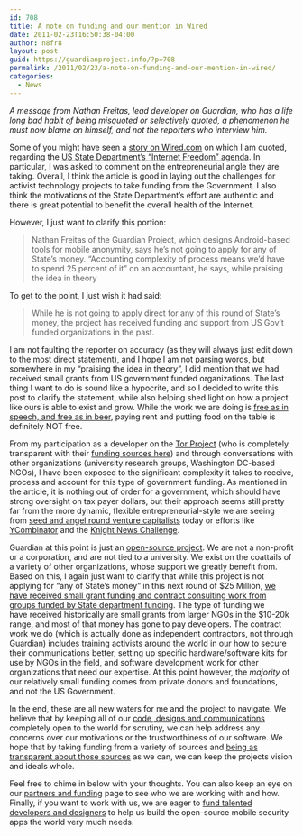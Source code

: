 ```yaml
---
id: 708
title: A note on funding and our mention in Wired
date: 2011-02-23T16:50:38-04:00
author: n8fr8
layout: post
guid: https://guardianproject.info/?p=708
permalink: /2011/02/23/a-note-on-funding-and-our-mention-in-wired/
categories:
  - News
---
```

_A message from Nathan Freitas, lead developer on Guardian, who has a life long bad habit of being misquoted or selectively quoted, a phenomenon he must now blame on himself, and not the reporters who interview him._

Some of you might have seen a [story on Wired.com](http://www.wired.com/dangerroom/2011/02/mobile-tech-activists-wary-of-state-department-cash/) on which I am quoted, regarding the [US State Department’s “Internet Freedom” agenda](http://www.state.gov/e/eeb/cip/netfreedom/index.htm). In particular, I was asked to comment on the entrepreneurial angle they are taking. Overall, I think the article is good in laying out the challenges for activist technology projects to take funding from the Government. I also think the motivations of the State Department’s effort are authentic and there is great potential to benefit the overall health of the Internet.

However, I just want to clarify this portion:

> Nathan Freitas of the Guardian Project, which designs Android-based tools for mobile anonymity, says he’s not going to apply for any of State’s money. “Accounting complexity of process means we’d have to spend 25 percent of it” on an accountant, he says, while praising the idea in theory

To get to the point, I just wish it had said:

> While he is not going to apply direct for any of this round of State’s money, the project has received funding and support from US Gov’t funded organizations in the past.

I am not faulting the reporter on accuracy (as they will always just edit down to the most direct statement), and I hope I am not parsing words, but somewhere in my “praising the idea in theory”, I did mention that we had received small grants from US government funded organizations. The last thing I want to do is sound like a hypocrite, and so I decided to write this post to clarify the statement, while also helping shed light on how a project like ours is able to exist and grow. While the work we are doing is [free as in speech, and free as in beer](http://en.wikipedia.org/wiki/Gratis_versus_Libre), paying rent and putting food on the table is definitely NOT free.

From my participation as a developer on the [Tor Project](https://torproject.org) (who is completely transparent with their [funding sources here](https://www.torproject.org/about/sponsors.html.en)) and through conversations with other organizations (university research groups, Washington DC-based NGOs), I have been exposed to the significant complexity it takes to receive, process and account for this type of government funding. As mentioned in the article, it is nothing out of order for a government, which should have strong oversight on tax payer dollars, but their approach seems still pretty far from the more dynamic, flexible entrepreneurial-style we are seeing from [seed and angel round venture capitalists](http://www.firstround.com/) today or efforts like [YCombinator](http://ycombinator.com/) and the [Knight News Challenge](http://www.newschallenge.org/).

Guardian at this point is just an [open-source project](http://github.com/guardianproject). We are not a non-profit or a corporation, and are not tied to a university. We exist on the coattails of a variety of other organizations, whose support we greatly benefit from. Based on this, I again just want to clarify that while this project is not applying for “any of State’s money” in this next round of $25 Million, <span style="text-decoration: underline;">we have received small grant funding and contract consulting work from groups funded by State department funding</span>. The type of funding we have received historically are small grants from larger NGOs in the $10-20k range, and most of that money has gone to pay developers. The contract work we do (which is actually done as independent contractors, not through Guardian) includes training activists around the world in our how to secure their communications better, setting up specific hardware/software kits for use by NGOs in the field, and software development work for other organizations that need our expertise. At this point however, the _majority_ of our relatively small funding comes from private donors and foundations, and not the US Government.

In the end, these are all new waters for me and the project to navigate. We believe that by keeping all of our [code, designs and communications](https://guardianproject.info/code/) completely open to the world for scrutiny, we can help address any concerns over our motivations or the trustworthiness of our software. We hope that by taking funding from a variety of sources and [being as transparent about those sources](/about/partners) as we can, we can keep the projects vision and ideals whole.

Feel free to chime in below with your thoughts. You can also keep an eye on our [partners and funding](https://guardianproject.info/about/partners/) page to see who we are working with and how. Finally, if you want to work with us, we are eager to [fund talented developers and designers](https://guardianproject.info/contact/join/) to help us build the open-source mobile security apps the world very much needs.